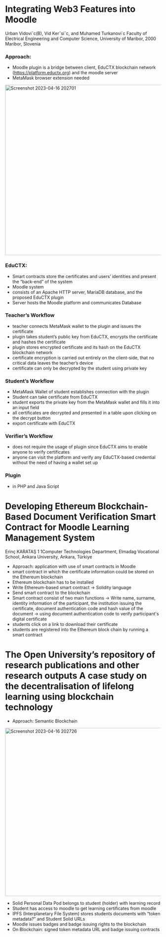 # Integrating Web3 Features into Moodle 
Urban Vidoviˇc(B), Vid Kerˇsiˇc, and Muhamed Turkanovi´c Faculty of Electrical Engineering and Computer Science, University of Maribor, 2000 Maribor, Slovenia

### Approach: 
- Moodle plugin is a bridge between client, EduCTX blockchain network (https://platform.eductx.org) and the moodle server
-	 MetaMask browser extension needed

<img width="551" alt="Screenshot 2023-04-16 202701" src="https://user-images.githubusercontent.com/103564990/232333947-19d284c0-d473-420c-ba19-618c21832aa5.png">


 
### EduCTX: 
-	Smart contracts store the certificates and users’ identities and present the “back-end” of the system
-	Moodle system
-	consists of an Apache HTTP server, MariaDB database, and the proposed EduCTX plugin
-	Server hosts the Moodle platform and communicates Database

### Teacher’s Workflow
-	teacher connects MetaMask wallet to the plugin and issues the certificate
-	plugin takes student’s public key from EduCTX, encrypts the certificate and hashes the certificate
-	plugin stores encrypted certificate and its hash on the EduCTX blockchain network
-	certificate encryption is carried out entirely on the client-side, that no critical data leaves the teacher’s device
-	certificate can only be decrypted by the student using private key

### Student’s Workflow
-	MetaMask Wallet of student establishes connection with the plugin
-	Student can take certificate from EduCTX 
-	student exports the private key from the MetaMask wallet and fills it into an input field
-	all certificates are decrypted and presented in a table upon clicking on the decrypt button
-	export certificate with EduCTX

### Verifier’s Workflow
-	does not require the usage of plugin since EduCTX aims to enable anyone to verify certificates
-	anyone can visit the platform and verify any EduCTX-based credential without the need of having a wallet set up

### Plugin
-	in PHP and Java Script




# Developing Ethereum Blockchain-Based Document Verification Smart Contract for Moodle Learning Management System
Erinç KARATAŞ 1 1Computer Technologies Department, Elmadag Vocational School, Ankara University, Ankara, Türkiye

-	Approach: application with use of smart contracts in Moodle
-	smart contract in which the certificate information could be stored on the Ethereum blockchain 
-	Ethereum blockchain has to be installed
-	Write Ethereum-based smart contract -> Solidity language 
-	Send smart contract to the blockchain
-	Smart contract consist of two main functions
-> Write name, surname, identity information of the participant, the institution issuing the certificate, document authentication code and hash value of the document 
-> using document authentication code to verify participant's digital certificate 
-	students click on a link to download their certificate
-	students are registered into the Ethereum block chain by running a smart contract




# The Open University’s repository of research publications and other research outputs A case study on the decentralisation of lifelong learning using blockchain technology

-	Approach: Semantic Blockchain

<img width="544" alt="Screenshot 2023-04-16 202726" src="https://user-images.githubusercontent.com/103564990/232334059-e7287d62-a062-403e-85f9-d4759250ef2c.png">

 
-	Solid Personal Data Pod belongs to student (holder) with learning record
-	Student has access to moodle to get learning certificates from moodle
-	IPFS (Interplanetary File System) stores students documents with “token metadata?” and Student Solid URLs 
-	Moodle issues badges and badge issuing rights to the blockchain
-	On Blockchain: signed token metadata URL and badge issuing contracts 
